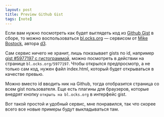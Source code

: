 ```yaml
---
layout: post
title: Preview Github Gist
tags: [note]
---
```

Если вам нужно посмотреть как будет выглядеть код из [Github Gist](https://gist.github.com/) в сборе, то  можно воспользоваться [bl.ocks.org](http://bl.ocks.org) &mdash; сервисом от [Mike Bostock](http://bost.ocks.org/mike/), автора [d3](http://d3js.org/). 

Сам сервис ничего не хранит, лишь показывает gists по id, например [gist #5977197 с гистограммой](https://gist.github.com/mbostock/5977197), можно посмотреть в действии на странице `bl.ocks.org/5977197`. Чтобы открылся предпросмотр, а не только сам код, нужен файл index.html, который будет открываться в качестве превью.

Можно вместо id вводить ник на Github, тогда отобразится страница со всем gist пользователя. Еще есть плагины для браузеров, которые внедрят кнопку `открыть на bl.ocks.org` в интерфейс gist.

Вот такой простой и удобный сервис, мне понравился, так что скорее всего все новые примеры будут выкладываться там.